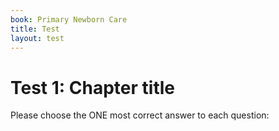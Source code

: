 ```yaml
---
book: Primary Newborn Care
title: Test
layout: test
---
```


# Test 1: Chapter title

Please choose the ONE most correct answer to each question:

